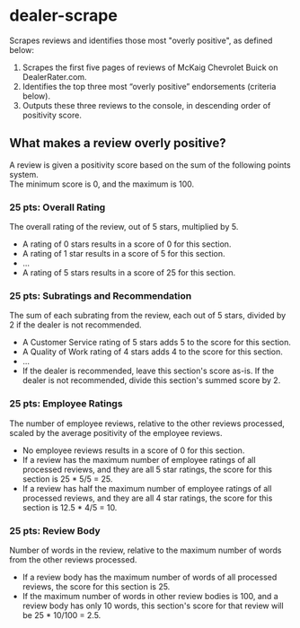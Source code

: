 # dealer-scrape
Scrapes reviews and identifies those most "overly positive", as defined below:

1. Scrapes the first five pages of reviews of McKaig Chevrolet Buick on DealerRater.com.
2. Identifies the top three most “overly positive” endorsements (criteria below).
3. Outputs these three reviews to the console, in descending order of positivity score.

## What makes a review overly positive?
A review is given a positivity score based on the sum of the following points system.<br>
The minimum score is 0, and the maximum is 100.

### 25 pts: Overall Rating
The overall rating of the review, out of 5 stars, multiplied by 5.
- A rating of 0 stars results in a score of 0 for this section.
- A rating of 1 star results in a score of 5 for this section.
- ...
- A rating of 5 stars results in a score of 25 for this section.
### 25 pts: Subratings and Recommendation
The sum of each subrating from the review, each out of 5 stars, divided by 2 if the dealer is not recommended.
- A Customer Service rating of 5 stars adds 5 to the score for this section.
- A Quality of Work rating of 4 stars adds 4 to the score for this section.
- ...
- If the dealer is recommended, leave this section's score as-is. If the dealer is not recommended, divide this section's summed score by 2.
### 25 pts: Employee Ratings
The number of employee reviews, relative to the other reviews processed, scaled by the average positivity of the employee reviews.
- No employee reviews results in a score of 0 for this section.
- If a review has the maximum number of employee ratings of all processed reviews, and they are all 5 star ratings, the score for this section is 25 * 5/5 = 25.
- If a review has half the maximum number of employee ratings of all processed reviews, and they are all 4 star ratings, the score for this section is 12.5 * 4/5 = 10.
### 25 pts: Review Body
Number of words in the review, relative to the maximum number of words from the other reviews processed.
- If a review body has the maximum number of words of all processed reviews, the score for this section is 25.
- If the maximum number of words in other review bodies is 100, and a review body has only 10 words, this section's score for that review will be 25 * 10/100 = 2.5.